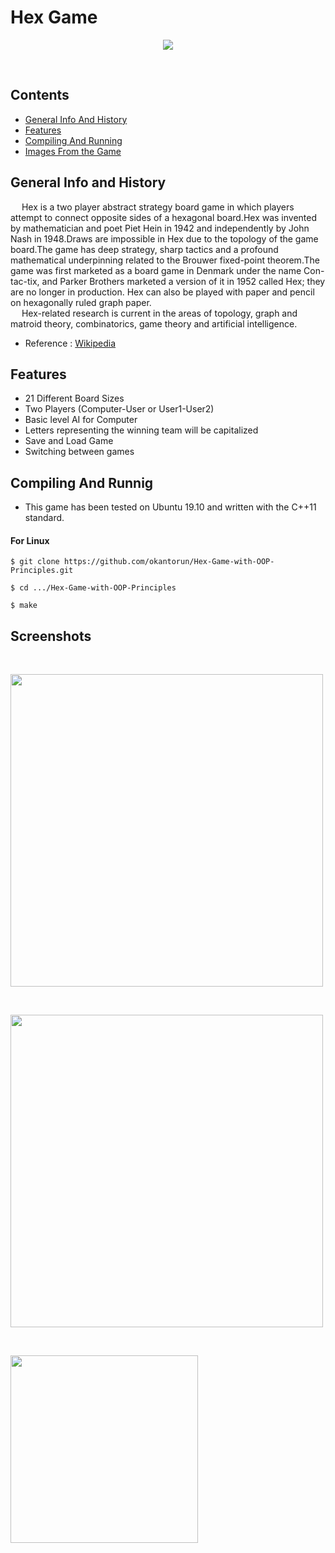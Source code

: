 # Hex Game
<p align="center">
  <img src="https://upload.wikimedia.org/wikipedia/commons/3/38/Hex-board-11x11-%282%29.jpg">
</p>
<br/>

## Contents
- [General Info And History](#GeneralInfo)
- [Features](#Features)
- [Compiling And Running](#CompAndRun)
- [Images From the Game](#Screenshots)

## General Info and History <a name="GeneralInfo"></a>
&emsp; Hex is a two player abstract strategy board game in which players attempt to connect opposite sides of a hexagonal board.Hex was invented by mathematician and poet Piet Hein in 1942 and independently by John Nash in 1948.Draws are impossible in Hex due to the topology of the game board.The game has deep strategy, sharp tactics and a profound mathematical underpinning related to the Brouwer fixed-point theorem.The game was first marketed as a board game in Denmark under the name Con-tac-tix, and Parker Brothers marketed a version of it in 1952 called Hex; they are no longer in production. Hex can also be played with paper and pencil on hexagonally ruled graph paper.
 <br/>
&emsp; Hex-related research is current in the areas of topology, graph and matroid theory, combinatorics, game theory and artificial intelligence.
- Reference : [Wikipedia](https://en.wikipedia.org/wiki/Hex_(board_game))

## Features <a name="Features"></a>
- 21 Different Board Sizes
- Two Players (Computer-User or User1-User2)
- Basic level AI for Computer
- Letters representing the winning team will be capitalized
- Save and Load Game
- Switching between games

## Compiling And Runnig <a name="CompAndRun"></a>
- This game has been tested on Ubuntu 19.10 and written with the C++11 standard.
#### For Linux
```
$ git clone https://github.com/okantorun/Hex-Game-with-OOP-Principles.git

```
```
$ cd .../Hex-Game-with-OOP-Principles

```
```
$ make

```

## Screenshots <a name="Screenshots"></a>
<br /><p align="left">
  <img src="https://github.com/okantorun/Hex-Game-with-OOP-Principles/blob/main/media/initial.png" width="500px">
</p>
<br /><p align="left">
  <img src="https://github.com/okantorun/Hex-Game-with-OOP-Principles/blob/main/media/cont.png" width="500px">
</p>
<br /><p align="left">
  <img src="https://github.com/okantorun/Hex-Game-with-OOP-Principles/blob/main/media/end.png" width="300px">
</p>

